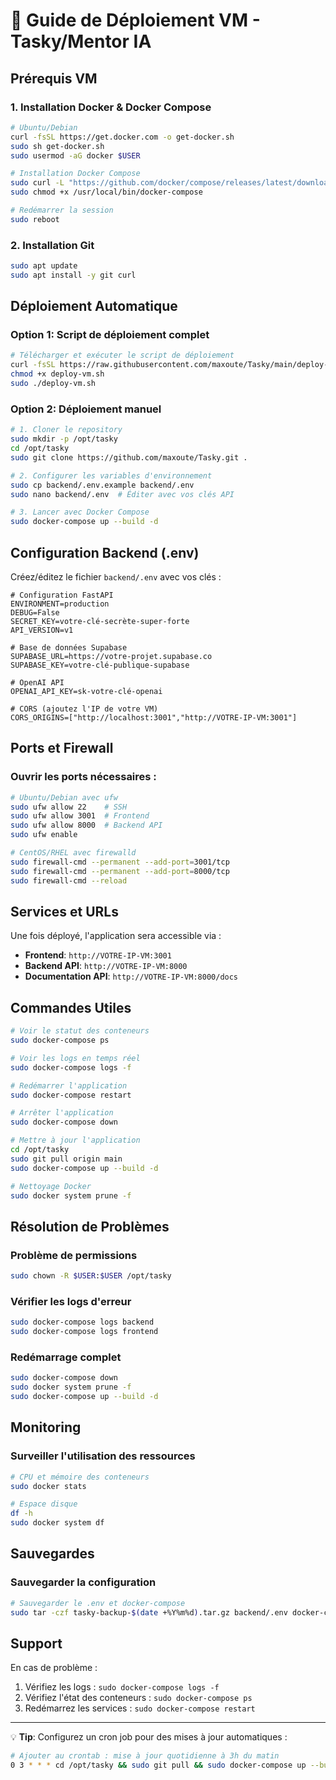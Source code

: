 # 🚀 Guide de Déploiement VM - Tasky/Mentor IA

## Prérequis VM

### 1. Installation Docker & Docker Compose

```bash
# Ubuntu/Debian
curl -fsSL https://get.docker.com -o get-docker.sh
sudo sh get-docker.sh
sudo usermod -aG docker $USER

# Installation Docker Compose
sudo curl -L "https://github.com/docker/compose/releases/latest/download/docker-compose-$(uname -s)-$(uname -m)" -o /usr/local/bin/docker-compose
sudo chmod +x /usr/local/bin/docker-compose

# Redémarrer la session
sudo reboot
```

### 2. Installation Git

```bash
sudo apt update
sudo apt install -y git curl
```

## Déploiement Automatique

### Option 1: Script de déploiement complet

```bash
# Télécharger et exécuter le script de déploiement
curl -fsSL https://raw.githubusercontent.com/maxoute/Tasky/main/deploy-vm.sh -o deploy-vm.sh
chmod +x deploy-vm.sh
sudo ./deploy-vm.sh
```

### Option 2: Déploiement manuel

```bash
# 1. Cloner le repository
sudo mkdir -p /opt/tasky
cd /opt/tasky
sudo git clone https://github.com/maxoute/Tasky.git .

# 2. Configurer les variables d'environnement
sudo cp backend/.env.example backend/.env
sudo nano backend/.env  # Éditer avec vos clés API

# 3. Lancer avec Docker Compose
sudo docker-compose up --build -d
```

## Configuration Backend (.env)

Créez/éditez le fichier `backend/.env` avec vos clés :

```env
# Configuration FastAPI
ENVIRONMENT=production
DEBUG=False
SECRET_KEY=votre-clé-secrète-super-forte
API_VERSION=v1

# Base de données Supabase
SUPABASE_URL=https://votre-projet.supabase.co
SUPABASE_KEY=votre-clé-publique-supabase

# OpenAI API
OPENAI_API_KEY=sk-votre-clé-openai

# CORS (ajoutez l'IP de votre VM)
CORS_ORIGINS=["http://localhost:3001","http://VOTRE-IP-VM:3001"]
```

## Ports et Firewall

### Ouvrir les ports nécessaires :

```bash
# Ubuntu/Debian avec ufw
sudo ufw allow 22    # SSH
sudo ufw allow 3001  # Frontend
sudo ufw allow 8000  # Backend API
sudo ufw enable

# CentOS/RHEL avec firewalld
sudo firewall-cmd --permanent --add-port=3001/tcp
sudo firewall-cmd --permanent --add-port=8000/tcp
sudo firewall-cmd --reload
```

## Services et URLs

Une fois déployé, l'application sera accessible via :

- **Frontend**: `http://VOTRE-IP-VM:3001`
- **Backend API**: `http://VOTRE-IP-VM:8000`
- **Documentation API**: `http://VOTRE-IP-VM:8000/docs`

## Commandes Utiles

```bash
# Voir le statut des conteneurs
sudo docker-compose ps

# Voir les logs en temps réel
sudo docker-compose logs -f

# Redémarrer l'application
sudo docker-compose restart

# Arrêter l'application
sudo docker-compose down

# Mettre à jour l'application
cd /opt/tasky
sudo git pull origin main
sudo docker-compose up --build -d

# Nettoyage Docker
sudo docker system prune -f
```

## Résolution de Problèmes

### Problème de permissions
```bash
sudo chown -R $USER:$USER /opt/tasky
```

### Vérifier les logs d'erreur
```bash
sudo docker-compose logs backend
sudo docker-compose logs frontend
```

### Redémarrage complet
```bash
sudo docker-compose down
sudo docker system prune -f
sudo docker-compose up --build -d
```

## Monitoring

### Surveiller l'utilisation des ressources
```bash
# CPU et mémoire des conteneurs
sudo docker stats

# Espace disque
df -h
sudo docker system df
```

## Sauvegardes

### Sauvegarder la configuration
```bash
# Sauvegarder le .env et docker-compose
sudo tar -czf tasky-backup-$(date +%Y%m%d).tar.gz backend/.env docker-compose.yml
```

## Support

En cas de problème :
1. Vérifiez les logs : `sudo docker-compose logs -f`
2. Vérifiez l'état des conteneurs : `sudo docker-compose ps`
3. Redémarrez les services : `sudo docker-compose restart`

---

💡 **Tip**: Configurez un cron job pour des mises à jour automatiques :
```bash
# Ajouter au crontab : mise à jour quotidienne à 3h du matin
0 3 * * * cd /opt/tasky && sudo git pull && sudo docker-compose up --build -d
``` 